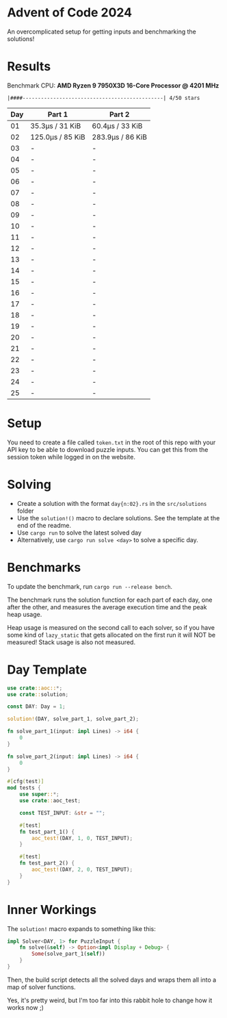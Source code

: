 # Advent of Code 2024

An overcomplicated setup for getting inputs and benchmarking the solutions!

# Results

<!---BENCH_START--->

Benchmark CPU: **AMD Ryzen 9 7950X3D 16-Core Processor @ 4201 MHz**

`|####----------------------------------------------| 4/50 stars`

| Day | Part 1           | Part 2           |
|-----|------------------|------------------|
| 01  | 35.3µs / 31 KiB  | 60.4µs / 33 KiB  |
| 02  | 125.0µs / 85 KiB | 283.9µs / 86 KiB |
| 03  | -                | -                |
| 04  | -                | -                |
| 05  | -                | -                |
| 06  | -                | -                |
| 07  | -                | -                |
| 08  | -                | -                |
| 09  | -                | -                |
| 10  | -                | -                |
| 11  | -                | -                |
| 12  | -                | -                |
| 13  | -                | -                |
| 14  | -                | -                |
| 15  | -                | -                |
| 16  | -                | -                |
| 17  | -                | -                |
| 18  | -                | -                |
| 19  | -                | -                |
| 20  | -                | -                |
| 21  | -                | -                |
| 22  | -                | -                |
| 23  | -                | -                |
| 24  | -                | -                |
| 25  | -                | -                |

<!---BENCH_END--->

# Setup

You need to create a file called `token.txt` in the root of this repo with your API key to be able to download
puzzle inputs. You can get this from the session token while logged in on the website.

# Solving

- Create a solution with the format `day{n:02}.rs` in the `src/solutions` folder
- Use the `solution!()` macro to declare solutions. See the template at the end of the readme.
- Use `cargo run` to solve the latest solved day
- Alternatively, use `cargo run solve <day>` to solve a specific day.

# Benchmarks

To update the benchmark, run `cargo run --release bench`.

The benchmark runs the solution function for each part of each day, one after the other, and measures the average
execution time and the peak heap usage.

Heap usage is measured on the second call to each solver, so if you have some kind of `lazy_static` that gets allocated
on the first run it will NOT be measured! Stack usage is also not measured.

# Day Template

```rust
use crate::aoc::*;
use crate::solution;

const DAY: Day = 1;

solution!(DAY, solve_part_1, solve_part_2);

fn solve_part_1(input: impl Lines) -> i64 {
    0
}

fn solve_part_2(input: impl Lines) -> i64 {
    0
}

#[cfg(test)]
mod tests {
    use super::*;
    use crate::aoc_test;

    const TEST_INPUT: &str = "";

    #[test]
    fn test_part_1() {
        aoc_test!(DAY, 1, 0, TEST_INPUT);
    }

    #[test]
    fn test_part_2() {
        aoc_test!(DAY, 2, 0, TEST_INPUT);
    }
}

```

# Inner Workings

The `solution!` macro expands to something like this:

```rust
impl Solver<DAY, 1> for PuzzleInput {
    fn solve(&self) -> Option<impl Display + Debug> {
        Some(solve_part_1(self))
    }
}
```

Then, the build script detects all the solved days and wraps them all into a map of solver functions.

Yes, it's pretty weird, but I'm too far into this rabbit hole to change how it works now ;)
